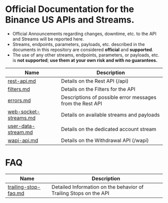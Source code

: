 # Official Documentation for the Binance US APIs and Streams.
* Official Announcements regarding changes, downtime, etc. to the API and Streams will be reported here. 
* Streams, endpoints, parameters, payloads, etc. described in the documents in this repository are considered **official** and **supported**.
* The use of any other streams, endpoints, parameters, or payloads, etc. is **not supported**; **use them at your own risk and with no guarantees.**


Name | Description
------------ | ------------ 
[rest-api.md](./rest-api.md) | Details on the Rest API (/api)
[filters.md](./filters.md) | Details on the Filters for the API
[errors.md](./errors.md) | Descriptions of possible error messages from the Rest API
[web-socket-streams.md](./web-socket-streams.md) | Details on available streams and payloads
[user-data-stream.md](./user-data-stream.md) | Details on the dedicated account stream
[wapi-api.md](./wapi-api.md) | Details on the Withdrawal API (/wapi)


# FAQ

Name | Description
------------ | ------------
[trailing-stop-faq.md](./faqs/trailing-stop-faq.md)   | Detailed Information on the behavior of Trailing Stops on the API


